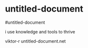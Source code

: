 # untitled-document
#untitled-document

i use knowledge and tools to thrive

viktor-r
untitled-document.net
